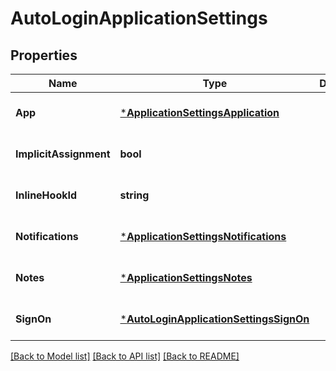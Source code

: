 # AutoLoginApplicationSettings

## Properties
Name | Type | Description | Notes
------------ | ------------- | ------------- | -------------
**App** | [***ApplicationSettingsApplication**](ApplicationSettingsApplication.md) |  | [optional] [default to null]
**ImplicitAssignment** | **bool** |  | [optional] [default to null]
**InlineHookId** | **string** |  | [optional] [default to null]
**Notifications** | [***ApplicationSettingsNotifications**](ApplicationSettingsNotifications.md) |  | [optional] [default to null]
**Notes** | [***ApplicationSettingsNotes**](ApplicationSettingsNotes.md) |  | [optional] [default to null]
**SignOn** | [***AutoLoginApplicationSettingsSignOn**](AutoLoginApplicationSettingsSignOn.md) |  | [optional] [default to null]

[[Back to Model list]](../README.md#documentation-for-models) [[Back to API list]](../README.md#documentation-for-api-endpoints) [[Back to README]](../README.md)

